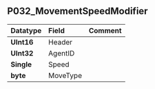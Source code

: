 ## P032\_MovementSpeedModifier ##
| **Datatype** | **Field** | **Comment** |
|:-------------|:----------|:------------|
| **UInt16** | Header |  |
| **UInt32** | AgentID |  |
| **Single** | Speed |  |
| **byte** | MoveType |  |